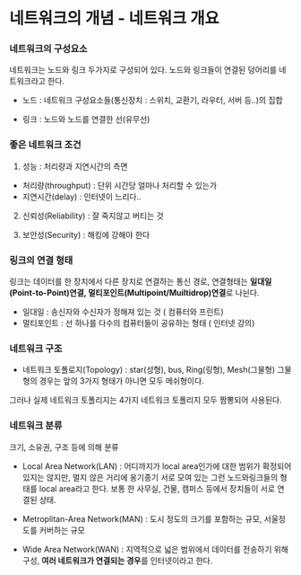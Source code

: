# 네트워크의 개념 - 네트워크 개요

### 네트워크의 구성요소
네트워크는 노드와 링크 두가지로 구성되어 있다. 노드와 링크들이 연결된 덩어리를 네트워크라고 한다.

* 노드 : 네트워크 구성요소들(통신장치 : 스위치, 교환기, 라우터, 서버 등..)의 집합 

* 링크 : 노드와 노드를 연결한 선(유무선)

### 좋은 네트워크 조건
1. 성능 : 처리량과 지연시간의 측면
  * 처리량(throughput) : 단위 시간당 얼마나 처리할 수 있는가
  * 지연시간(delay) : 인터넷이 느리다..

2. 신뢰성(Reliability) : 잘 죽지않고 버티는 것

3. 보안성(Security) : 해킹에 강해야 한다


### 링크의 연결 형태
링크는 데이터를 한 장치에서 다른 장치로 연결하는 통신 경로, 연결형태는 **일대일(Point-to-Point)연결,
멀티포인트(Multipoint/Muiltidrop)연결**로 나뉜다.

* 일대일 : 송신자와 수신자가 정해져 있는 것 ( 컴퓨터와 프린트)
* 멀티포인트 : 선 하나를 다수의 컴퓨터들이 공유하는 형태 ( 인터넷 강의)

### 네트워크 구조
* 네트워크 토폴로지(Topology) :  star(성형), bus, Ring(링형), Mesh(그물형)  그물형의 경우는 앞의 3가지 형태가 아니면 모두 메쉬형이다.

그러나 실제 네트워크 토폴리지는 4가지 네트워크 토폴리지 모두 짬뽕되어 사용된다. 

### 네트워크 분류
크기, 소유권, 구조 등에 의해 분류
* Local Area Network(LAN) : 어디까지가 local area인가에 대한 범위가 확정되어 있지는 않지만, 멀지 않은 거리에 옹기종기 서로 모여 있는
그런 노드와링크들의 형태를 local area라고 한다. 보통 한 사무실, 건물, 캠퍼스 등에서 장치들이 서로 연결된 상태.

* Metroplitan-Area Network(MAN) : 도시 정도의 크기를 포함하는 규모, 서울정도를 커버하는 규모

* Wide Area Network(WAN) : 지역적으로 넓은 범위에서 데이터를 전송하기 위해 구성, **여러 네트워크가 연결되는 경우**를 인터넷이라고 한다.



